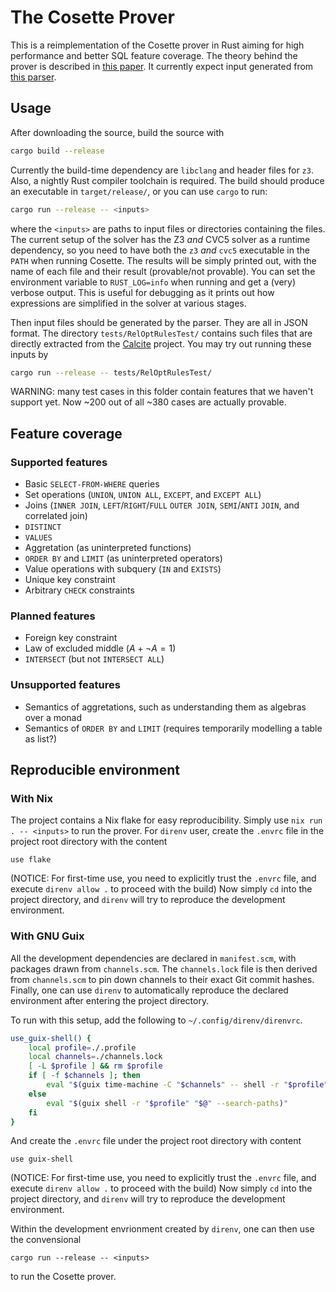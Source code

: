 # The Cosette Prover

This is a reimplementation of the Cosette prover in Rust aiming for high performance and better SQL feature coverage.
The theory behind the prover is described in [this paper](https://www.vldb.org/pvldb/vol11/p1482-chu.pdf).
It currently expect input generated from [this parser](https://github.com/cosette-solver/cosette-parser).

## Usage

After downloading the source, build the source with
```sh
cargo build --release
```
Currently the build-time dependency are `libclang` and header files for `z3`.
Also, a nightly Rust compiler toolchain is required.
The build should produce an executable in `target/release/`, or you can use `cargo` to run:
```sh
cargo run --release -- <inputs>
```
where the `<inputs>` are paths to input files or directories containing the files.
The current setup of the solver has the Z3 *and* CVC5 solver as a runtime dependency,
so you need to have both the `z3` *and* `cvc5` executable in the `PATH` when running Cosette.
The results will be simply printed out, with the name of each file and their result (provable/not provable).
You can set the environment variable to `RUST_LOG=info` when running and get a (very) verbose output.
This is useful for debugging as it prints out how expressions are simplified in the solver at various stages.

Then input files should be generated by the parser.
They are all in JSON format.
The directory `tests/RelOptRulesTest/` contains such files that are directly extracted from the [Calcite](https://calcite.apache.org/) project.
You may try out running these inputs by
```sh
cargo run --release -- tests/RelOptRulesTest/
```
WARNING: many test cases in this folder contain features that we haven't support yet.
Now ~200 out of all ~380 cases are actually provable.

## Feature coverage

### Supported features
- Basic `SELECT-FROM-WHERE` queries
- Set operations (`UNION`, `UNION ALL`, `EXCEPT`, and `EXCEPT ALL`)
- Joins (`INNER JOIN`, `LEFT`/`RIGHT`/`FULL` `OUTER JOIN`, `SEMI`/`ANTI` `JOIN`, and correlated join)
- `DISTINCT`
- `VALUES`
- Aggretation (as uninterpreted functions)
- `ORDER BY` and `LIMIT` (as uninterpreted operators)
- Value operations with subquery (`IN` and `EXISTS`)
- Unique key constraint
- Arbitrary `CHECK` constraints

### Planned features
- Foreign key constraint
- Law of excluded middle ($A + \neg A = 1$)
- `INTERSECT` (but not `INTERSECT ALL`)

### Unsupported features
- Semantics of aggretations, such as understanding them as algebras over a monad
- Semantics of `ORDER BY` and `LIMIT` (requires temporarily modelling a table as list?)

## Reproducible environment

### With Nix

The project contains a Nix flake for easy reproducibility.
Simply use `nix run . -- <inputs>` to run the prover.
For `direnv` user, create the `.envrc` file in the project root directory with the content
```
use flake
```
(NOTICE: For first-time use, you need to explicitly trust the `.envrc` file, and execute `direnv allow .` to proceed with the build)
Now simply `cd` into the project directory, and `direnv` will try to reproduce the development environment.

### With GNU Guix

All the development dependencies are declared in `manifest.scm`, with packages drawn from `channels.scm`.
The `channels.lock` file is then derived from `channels.scm` to pin down channels to their exact Git commit hashes.
Finally, one can use `direnv` to automatically reproduce the declared environment after entering the project directory.

To run with this setup, add the following to `~/.config/direnv/direnvrc`.
```bash
use_guix-shell() {
	local profile=./.profile
	local channels=./channels.lock
	[ -L $profile ] && rm $profile
	if [ -f $channels ]; then
		eval "$(guix time-machine -C "$channels" -- shell -r "$profile" "$@" --search-paths)"
	else
		eval "$(guix shell -r "$profile" "$@" --search-paths)"
	fi
}
```
And create the `.envrc` file under the project root directory with content
```
use guix-shell
```
(NOTICE: For first-time use, you need to explicitly trust the `.envrc` file, and execute `direnv allow .` to proceed with the build)
Now simply `cd` into the project directory, and `direnv` will try to reproduce the development environment.

Within the development envrionment created by `direnv`, one can then use the convensional
```
cargo run --release -- <inputs>
```
to run the Cosette prover.
